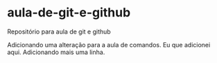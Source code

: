 ﻿# aula-de-git-e-github
Repositório para aula de git e github

Adicionando uma alteração para a aula de comandos.
Eu que adicionei aqui.
Adicionando mais uma linha.
